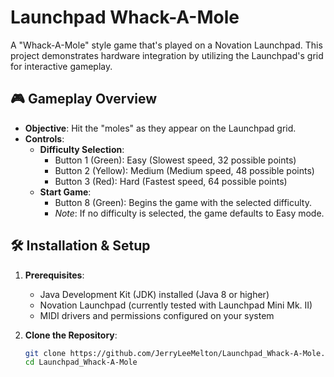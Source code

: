 # Launchpad Whack-A-Mole

A "Whack-A-Mole" style game that's played on a Novation Launchpad. This project demonstrates hardware integration by utilizing the Launchpad's grid for interactive gameplay.

## 🎮 Gameplay Overview

- **Objective**: Hit the "moles" as they appear on the Launchpad grid.
- **Controls**:
  - **Difficulty Selection**:
    - Button 1 (Green): Easy (Slowest speed, 32 possible points)
    - Button 2 (Yellow): Medium (Medium speed, 48 possible points)
    - Button 3 (Red): Hard (Fastest speed, 64 possible points)
  - **Start Game**:
    - Button 8 (Green): Begins the game with the selected difficulty.
    - *Note*: If no difficulty is selected, the game defaults to Easy mode.

## 🛠️ Installation & Setup

1. **Prerequisites**:
   - Java Development Kit (JDK) installed (Java 8 or higher)
   - Novation Launchpad (currently tested with Launchpad Mini Mk. II)
   - MIDI drivers and permissions configured on your system

2. **Clone the Repository**:
   ```bash
   git clone https://github.com/JerryLeeMelton/Launchpad_Whack-A-Mole.git
   cd Launchpad_Whack-A-Mole
